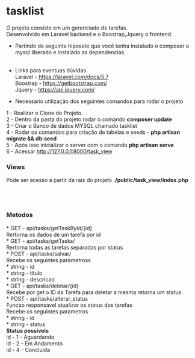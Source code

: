 # tasklist
O projeto consiste em um gerenciado de tarefas.<br>
Desenvolvido em Laravel backend e o Boostrap,Jquery o frontend.



* Partindo da seguinte hiposete que você tenha instalado o composer e mysql liberado e instalado as dependencias.<br><br>
* Links para eventuas dúvidas<br>
    Laravel  - https://laravel.com/docs/5.7<br>
    Boostrap - https://getbootstrap.com/<br>
    Jquery   - https://api.jquery.com/<br>

* Necessario utilização dos seguintes comandos para rodar o projeto<br>

1 - Realizar o Clone do Projeto.<br>
2 - Dentro da pasta do projeto rodar o comando <b>composer update</b><br>
3 - Criar o Banco de dados MYSQL chamado tasklist<br>
4 - Rodar os comandos para criação de tabelas e seeds - <b>php artisan migrate && db:seed </b><br>
5 - Após isso inicializar o server com o comando <b>php artisan serve</b><br>
6 - Acessar http://127.0.0.1:8000/task_view <br>
   
  
<h3>Views</h3>
    Pode ser acesso a partir da raiz do projeto <b>./public/task_view/index.php </b><br>
<br><br><br>
<h3>Metodos</h3>    
   * GET -  api/tasks/getTaskById/{id} <br>
        Rertorna os dados de um tarefa por id <br>
   * GET -  api/tasks/getTasks/<br>
        Rertorna todas as tarefas separadas por status<br>
   * POST -  api/tasks/salvar/<br>
        Recebe os seguintes parametross <br>
        * string - id <br>
        * string - titulo<br>
        * string - descricao<br>
   * GET -  api/tasks/deletar/{id} <br>
        Recebe por get o ID da Tarefa para deletar a mesma retorna um status<br>
   * POST - api/tasks/alterar_status <br>
        Funcao responsavel atualizar os status dos tarefas<br>
        Recebe os seguintes parametros<br>
        * string - id <br>
        * string - status<br>
            <b>Status possiveis</b><br>
            id - 1 - Aguardando <br>
            id - 2 - Em Andamento<br>
            id - 4 - Concluida<br>
